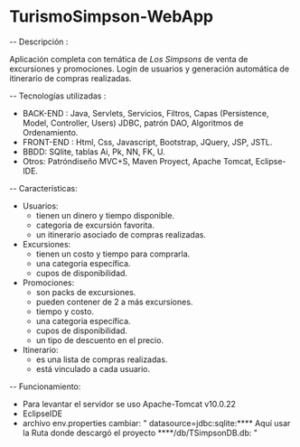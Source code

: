 # TurismoSimpson-WebApp

-- Descripción :

Aplicación completa con temática de *Los Simpsons* de venta de excursiones y promociones.
Login de usuarios y generación automática de itinerario de compras realizadas.

-- Tecnologías utilizadas :

   * BACK-END : Java, Servlets, Servicios, Filtros, Capas (Persistence, Model, Controller, Users) JDBC, patrón DAO, Algoritmos de Ordenamiento.
   * FRONT-END : Html, Css, Javascript, Bootstrap, JQuery, JSP, JSTL. 
   * BBDD: SQlite, tablas Ai, Pk, NN, FK, U.
   * Otros: Patróndiseño MVC+S, Maven Proyect, Apache Tomcat, Eclipse-IDE.

-- Características:

  * Usuarios: 
      - tienen un dinero y tiempo disponible.
      - categoria de excursión favorita.
      - un itinerario asociado de compras realizadas.
  * Excursiones:
      - tienen un costo y tiempo para comprarla.
      - una categoria específica.
      - cupos de disponibilidad.
  * Promociones:
      - son packs de excursiones.
      - pueden contener de 2 a más excursiones.
      - tiempo y costo.
      - una categoria específica.
      - cupos de disponibilidad.
      - un tipo de descuento en el precio.
  * Itinerario:
      - es una lista de compras realizadas.
      - está vinculado a cada usuario.
      
      
-- Funcionamiento:

  * Para levantar el servidor se uso Apache-Tomcat v10.0.22
  * EclipseIDE
  * archivo env.properties cambiar:
      " datasource=jdbc:sqlite:**** Aquí usar la Ruta donde descargó el proyecto ****/db/TSimpsonDB.db: "
